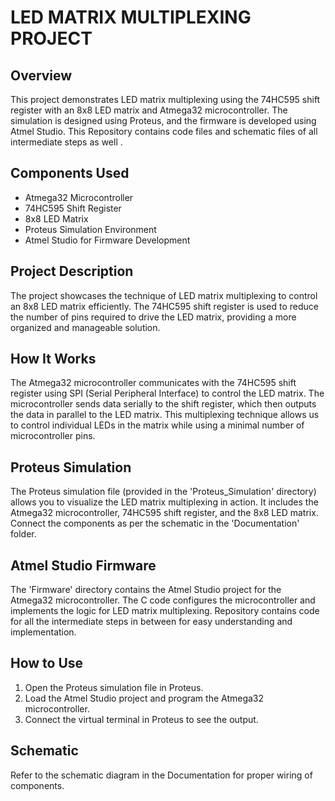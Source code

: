 # LED MATRIX MULTIPLEXING PROJECT

## Overview

This project demonstrates LED matrix multiplexing using the 74HC595 shift register with an 8x8 LED matrix and Atmega32 microcontroller. The simulation is designed using Proteus, and the firmware is developed using Atmel Studio. This Repository contains code files and schematic files of all intermediate steps as well .

## Components Used

- Atmega32 Microcontroller
- 74HC595 Shift Register
- 8x8 LED Matrix
- Proteus Simulation Environment
- Atmel Studio for Firmware Development

## Project Description

The project showcases the technique of LED matrix multiplexing to control an 8x8 LED matrix efficiently. The 74HC595 shift register is used to reduce the number of pins required to drive the LED matrix, providing a more organized and manageable solution.

## How It Works

The Atmega32 microcontroller communicates with the 74HC595 shift register using SPI (Serial Peripheral Interface) to control the LED matrix. The microcontroller sends data serially to the shift register, which then outputs the data in parallel to the LED matrix. This multiplexing technique allows us to control individual LEDs in the matrix while using a minimal number of microcontroller pins.

## Proteus Simulation

The Proteus simulation file (provided in the 'Proteus_Simulation' directory) allows you to visualize the LED matrix multiplexing in action. It includes the Atmega32 microcontroller, 74HC595 shift register, and the 8x8 LED matrix. Connect the components as per the schematic in the 'Documentation' folder.

## Atmel Studio Firmware

The 'Firmware' directory contains the Atmel Studio project for the Atmega32 microcontroller. The C code configures the microcontroller and implements the logic for LED matrix multiplexing. Repository contains code for all the intermediate steps in between for easy understanding and implementation.

## How to Use

1. Open the Proteus simulation file in Proteus.
2. Load the Atmel Studio project and program the Atmega32 microcontroller.
3. Connect the virtual terminal in Proteus to see the output.

## Schematic

Refer to the schematic diagram in the Documentation for proper wiring of components.
